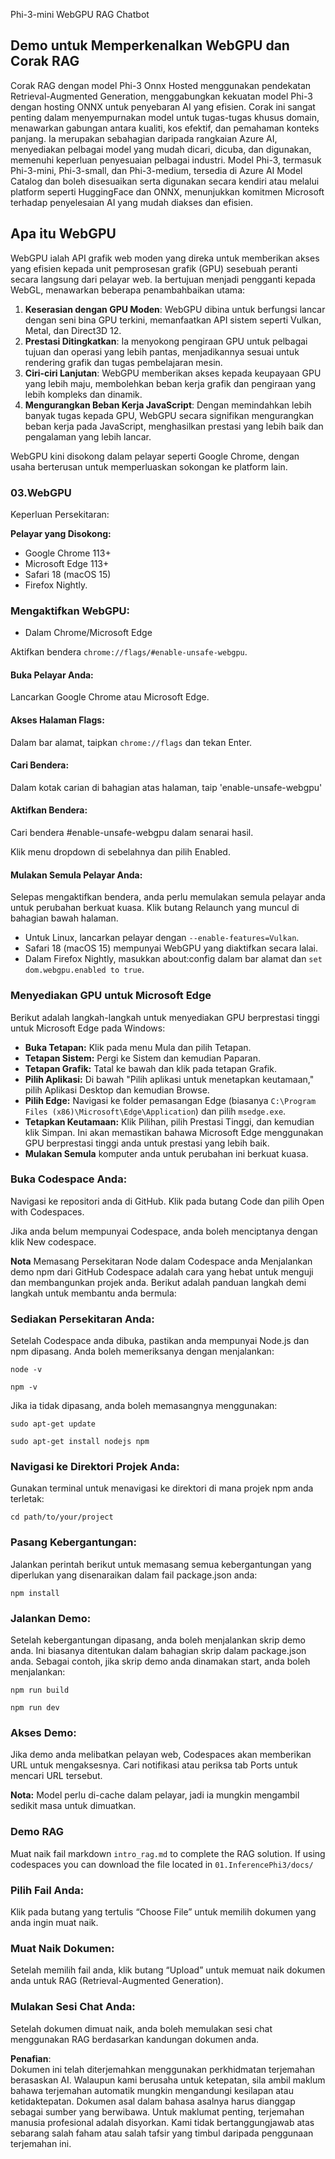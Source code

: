 Phi-3-mini WebGPU RAG Chatbot

## Demo untuk Memperkenalkan WebGPU dan Corak RAG
Corak RAG dengan model Phi-3 Onnx Hosted menggunakan pendekatan Retrieval-Augmented Generation, menggabungkan kekuatan model Phi-3 dengan hosting ONNX untuk penyebaran AI yang efisien. Corak ini sangat penting dalam menyempurnakan model untuk tugas-tugas khusus domain, menawarkan gabungan antara kualiti, kos efektif, dan pemahaman konteks panjang. Ia merupakan sebahagian daripada rangkaian Azure AI, menyediakan pelbagai model yang mudah dicari, dicuba, dan digunakan, memenuhi keperluan penyesuaian pelbagai industri. Model Phi-3, termasuk Phi-3-mini, Phi-3-small, dan Phi-3-medium, tersedia di Azure AI Model Catalog dan boleh disesuaikan serta digunakan secara kendiri atau melalui platform seperti HuggingFace dan ONNX, menunjukkan komitmen Microsoft terhadap penyelesaian AI yang mudah diakses dan efisien.

## Apa itu WebGPU 
WebGPU ialah API grafik web moden yang direka untuk memberikan akses yang efisien kepada unit pemprosesan grafik (GPU) sesebuah peranti secara langsung dari pelayar web. Ia bertujuan menjadi pengganti kepada WebGL, menawarkan beberapa penambahbaikan utama:

1. **Keserasian dengan GPU Moden**: WebGPU dibina untuk berfungsi lancar dengan seni bina GPU terkini, memanfaatkan API sistem seperti Vulkan, Metal, dan Direct3D 12.
2. **Prestasi Ditingkatkan**: Ia menyokong pengiraan GPU untuk pelbagai tujuan dan operasi yang lebih pantas, menjadikannya sesuai untuk rendering grafik dan tugas pembelajaran mesin.
3. **Ciri-ciri Lanjutan**: WebGPU memberikan akses kepada keupayaan GPU yang lebih maju, membolehkan beban kerja grafik dan pengiraan yang lebih kompleks dan dinamik.
4. **Mengurangkan Beban Kerja JavaScript**: Dengan memindahkan lebih banyak tugas kepada GPU, WebGPU secara signifikan mengurangkan beban kerja pada JavaScript, menghasilkan prestasi yang lebih baik dan pengalaman yang lebih lancar.

WebGPU kini disokong dalam pelayar seperti Google Chrome, dengan usaha berterusan untuk memperluaskan sokongan ke platform lain.

### 03.WebGPU
Keperluan Persekitaran:

**Pelayar yang Disokong:** 
- Google Chrome 113+
- Microsoft Edge 113+
- Safari 18 (macOS 15)
- Firefox Nightly.

### Mengaktifkan WebGPU:

- Dalam Chrome/Microsoft Edge 

Aktifkan bendera `chrome://flags/#enable-unsafe-webgpu`.

#### Buka Pelayar Anda:
Lancarkan Google Chrome atau Microsoft Edge.

#### Akses Halaman Flags:
Dalam bar alamat, taipkan `chrome://flags` dan tekan Enter.

#### Cari Bendera:
Dalam kotak carian di bahagian atas halaman, taip 'enable-unsafe-webgpu'

#### Aktifkan Bendera:
Cari bendera #enable-unsafe-webgpu dalam senarai hasil.

Klik menu dropdown di sebelahnya dan pilih Enabled.

#### Mulakan Semula Pelayar Anda:

Selepas mengaktifkan bendera, anda perlu memulakan semula pelayar anda untuk perubahan berkuat kuasa. Klik butang Relaunch yang muncul di bahagian bawah halaman.

- Untuk Linux, lancarkan pelayar dengan `--enable-features=Vulkan`.
- Safari 18 (macOS 15) mempunyai WebGPU yang diaktifkan secara lalai.
- Dalam Firefox Nightly, masukkan about:config dalam bar alamat dan `set dom.webgpu.enabled to true`.

### Menyediakan GPU untuk Microsoft Edge 

Berikut adalah langkah-langkah untuk menyediakan GPU berprestasi tinggi untuk Microsoft Edge pada Windows:

- **Buka Tetapan:** Klik pada menu Mula dan pilih Tetapan.
- **Tetapan Sistem:** Pergi ke Sistem dan kemudian Paparan.
- **Tetapan Grafik:** Tatal ke bawah dan klik pada tetapan Grafik.
- **Pilih Aplikasi:** Di bawah "Pilih aplikasi untuk menetapkan keutamaan," pilih Aplikasi Desktop dan kemudian Browse.
- **Pilih Edge:** Navigasi ke folder pemasangan Edge (biasanya `C:\Program Files (x86)\Microsoft\Edge\Application`) dan pilih `msedge.exe`.
- **Tetapkan Keutamaan:** Klik Pilihan, pilih Prestasi Tinggi, dan kemudian klik Simpan.
Ini akan memastikan bahawa Microsoft Edge menggunakan GPU berprestasi tinggi anda untuk prestasi yang lebih baik.
- **Mulakan Semula** komputer anda untuk perubahan ini berkuat kuasa.

### Buka Codespace Anda:
Navigasi ke repositori anda di GitHub.
Klik pada butang Code dan pilih Open with Codespaces.

Jika anda belum mempunyai Codespace, anda boleh menciptanya dengan klik New codespace.

**Nota** Memasang Persekitaran Node dalam Codespace anda
Menjalankan demo npm dari GitHub Codespace adalah cara yang hebat untuk menguji dan membangunkan projek anda. Berikut adalah panduan langkah demi langkah untuk membantu anda bermula:

### Sediakan Persekitaran Anda:
Setelah Codespace anda dibuka, pastikan anda mempunyai Node.js dan npm dipasang. Anda boleh memeriksanya dengan menjalankan:
```
node -v
```
```
npm -v
```

Jika ia tidak dipasang, anda boleh memasangnya menggunakan:
```
sudo apt-get update
```
```
sudo apt-get install nodejs npm
```

### Navigasi ke Direktori Projek Anda:
Gunakan terminal untuk menavigasi ke direktori di mana projek npm anda terletak:
```
cd path/to/your/project
```

### Pasang Kebergantungan:
Jalankan perintah berikut untuk memasang semua kebergantungan yang diperlukan yang disenaraikan dalam fail package.json anda:

```
npm install
```

### Jalankan Demo:
Setelah kebergantungan dipasang, anda boleh menjalankan skrip demo anda. Ini biasanya ditentukan dalam bahagian skrip dalam package.json anda. Sebagai contoh, jika skrip demo anda dinamakan start, anda boleh menjalankan:

```
npm run build
```
```
npm run dev
```

### Akses Demo:
Jika demo anda melibatkan pelayan web, Codespaces akan memberikan URL untuk mengaksesnya. Cari notifikasi atau periksa tab Ports untuk mencari URL tersebut.

**Nota:** Model perlu di-cache dalam pelayar, jadi ia mungkin mengambil sedikit masa untuk dimuatkan.

### Demo RAG
Muat naik fail markdown `intro_rag.md` to complete the RAG solution. If using codespaces you can download the file located in `01.InferencePhi3/docs/`

### Pilih Fail Anda:
Klik pada butang yang tertulis “Choose File” untuk memilih dokumen yang anda ingin muat naik.

### Muat Naik Dokumen:
Setelah memilih fail anda, klik butang “Upload” untuk memuat naik dokumen anda untuk RAG (Retrieval-Augmented Generation).

### Mulakan Sesi Chat Anda:
Setelah dokumen dimuat naik, anda boleh memulakan sesi chat menggunakan RAG berdasarkan kandungan dokumen anda.

**Penafian**:  
Dokumen ini telah diterjemahkan menggunakan perkhidmatan terjemahan berasaskan AI. Walaupun kami berusaha untuk ketepatan, sila ambil maklum bahawa terjemahan automatik mungkin mengandungi kesilapan atau ketidaktepatan. Dokumen asal dalam bahasa asalnya harus dianggap sebagai sumber yang berwibawa. Untuk maklumat penting, terjemahan manusia profesional adalah disyorkan. Kami tidak bertanggungjawab atas sebarang salah faham atau salah tafsir yang timbul daripada penggunaan terjemahan ini.